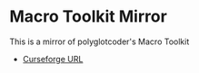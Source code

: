 # Macro Toolkit Mirror

This is a mirror of polyglotcoder's Macro Toolkit 

- [Curseforge URL](https://www.curseforge.com/wow/addons/macro-toolkit)
